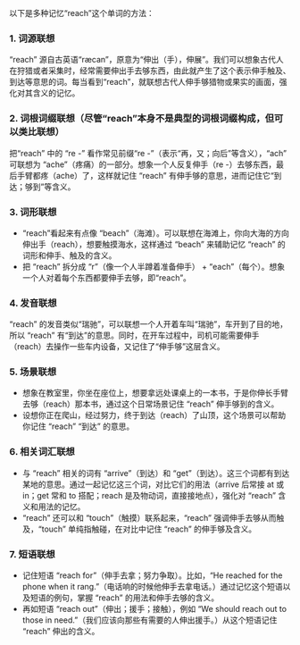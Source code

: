 以下是多种记忆“reach”这个单词的方法：

### 1. 词源联想
“reach” 源自古英语“ræcan”，原意为“伸出（手），伸展”。我们可以想象古代人在狩猎或者采集时，经常需要伸出手去够东西，由此就产生了这个表示伸手触及、到达等意思的词。每当看到“reach”，就联想古代人伸手够猎物或果实的画面，强化对其含义的记忆。

### 2. 词根词缀联想（尽管“reach”本身不是典型的词根词缀构成，但可以类比联想）
把“reach” 中的 “re -” 看作常见前缀“re -”（表示“再，又；向后”等含义），“ach” 可联想为 “ache”（疼痛）的一部分。想象一个人反复伸手（re -）去够东西，最后手臂都疼（ache）了，这样就记住 “reach” 有伸手够的意思，进而记住它“到达；够到”等含义。

### 3. 词形联想
 - “reach”看起来有点像 “beach”（海滩）。可以联想在海滩上，你向大海的方向伸出手（reach），想要触摸海水，这样通过 “beach” 来辅助记忆 “reach” 的词形和伸手、触及的含义。
 - 把 “reach” 拆分成 “r”（像一个人半蹲着准备伸手） + “each”（每个）。想象一个人对着每个东西都要伸手去够，即“reach”。

### 4. 发音联想
“reach” 的发音类似“瑞驰”，可以联想一个人开着车叫“瑞驰”，车开到了目的地，所以 “reach” 有“到达”的意思。同时，在开车过程中，司机可能需要伸手（reach）去操作一些车内设备，又记住了“伸手够”这层含义。

### 5. 场景联想
 - 想象在教室里，你坐在座位上，想要拿远处课桌上的一本书，于是你伸长手臂去够（reach）那本书，通过这个日常场景记住 “reach” 伸手够到的含义。
 - 设想你正在爬山，经过努力，终于到达（reach）了山顶，这个场景可以帮助你记住 “reach” “到达” 的意思。

### 6. 相关词汇联想
 - 与 “reach” 相关的词有 “arrive”（到达）和 “get”（到达）。这三个词都有到达某地的意思。通过一起记忆这三个词，对比它们的用法（arrive 后常接 at 或 in；get 常和 to 搭配；reach 是及物动词，直接接地点），强化对 “reach” 含义和用法的记忆。
 - “reach” 还可以和 “touch”（触摸）联系起来，“reach” 强调伸手去够从而触及，“touch” 单纯指触碰，在对比中记住 “reach” 的伸手够及含义。

### 7. 短语联想
 - 记住短语 “reach for”（伸手去拿；努力争取）。比如，“He reached for the phone when it rang.”（电话响的时候他伸手去拿电话。）通过记忆这个短语以及短语的例句，掌握 “reach” 的用法和伸手去够的含义。
 - 再如短语 “reach out”（伸出；援手；接触），例如 “We should reach out to those in need.”（我们应该向那些有需要的人伸出援手。）从这个短语记住 “reach” 伸出的含义。 